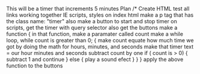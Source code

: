 This will be a timer that increments 5 minutes
Plan
/*
Create HTML
test all links working together IE scripts, styles
on index html make a p tag that has the class name: "timer"
also make a button to start and stop timer
on scripts, get the timer with query selector
also get the buttons
make a function
{
    in that function, make a paramater called count
    make a while loop, while count is greater than 0;
    {
        make count equate how much time we got by doing the math for hours, minutes, and seconds
        make that timer text = our hour minutes and seconds
        subtract count by one
        if ( count is > 0)
        {
            subtract 1 and continue
        }
        else {
           play a sound efect
        }
    }
}
apply the above function to the buttons